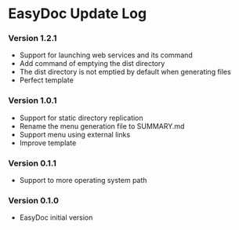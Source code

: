 # EasyDoc Update Log

### Version 1.2.1

- Support for launching web services and its command
- Add command of emptying the dist directory
- The dist directory is not emptied by default when generating files
- Perfect template

### Version 1.0.1

- Support for static directory replication
- Rename the menu generation file to SUMMARY.md
- Support menu using external links
- Improve template

### Version 0.1.1

- Support to more operating system path

### Version 0.1.0

- EasyDoc initial version

